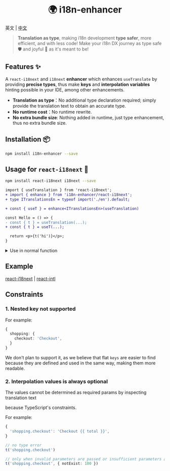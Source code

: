 <h1 align="center">🌍 i18n-enhancer</h1>

英文 | [中文](https://github.com/legend80s/i18n-enhancer/blob/master/README-zh-CN.md)

> **Translation as type**, making i18n development **type safer**, more efficient, and with less code!
> Make your i18n DX journey as type safe 🛡️ and joyful 🥳 as it's meant to be!

## Features ✨

A `react-i18next` and `i18next` **enhancer** which enhances `useTranslate` by providing **precise types**, thus make **keys** and **interpolation variables** hinting possible in your IDE, among other enhancements.

- **Translation as type**：No additional type declaration required; simply provide the translation text to obtain an accurate type.
- **No runtime cost**：No runtime rewrite.
- **No extra bundle size**: Nothing added in runtime, just type enhancement, thus no extra bundle size.

## Installation 📦

```bash
npm install i18n-enhancer --save
```

## Usage for `react-i18next` 📝

```bash
npm install react-i18next i18next --save
```

```diff typescript
import { useTranslation } from 'react-i18next';
+ import { enhance } from 'i18n-enhancer/react-i18next';
+ type ITranslationsEn = typeof import('./en').default;

+ const { useT } = enhance<ITranslationsEn>(useTranslation)

const Hello = () => {
- const { t } = useTranslation(...);
+ const { t } = useT(...);

  return <p>{t('hi')}</p>;
}
```

<details>
<summary>Use in normal function</summary>

### Use in normal function

```diff typescript
import i18n from '@/src/locales/i18n';
+ import { enhanceI18n } from 'i18n-enhancer/react-i18next';
+ type ITranslationsEn = typeof import('./en').default;

+ const { t } = enhanceI18n<ITranslationsEn>(i18n)

function sayHello = () => {
- const { t } = i18n.t;

  return <p>{t('hi')}</p>;
}
```

</details>

## Example

[react-i18next](https://github.com/legend80s/i18n-enhancer/blob/master/example-react-i18next.md) | [react-intl](https://github.com/legend80s/i18n-enhancer/blob/master/example-react-intl.md)

## Constraints

### 1. Nested key not supported

For example:

```typescript
{
  shopping: {
    checkout: 'Checkout',
  }
}
```

We don't plan to support it, as we believe that flat `keys` are easier to find because they are defined and used in the same way, making them more readable.

### 2. Interpolation values is always optional

The values cannot be determined as required params by inspecting translation text

because TypeScript's constraints.

For example:

```typescript
{
  'shopping.checkout': 'Checkout {{ total }}',
}
```

```typescript
// no type error
t('shopping.checkout')

// only when invalid parameters are passed or insufficient parameters are provided.
t('shopping.checkout', { notExist: 100 })
```

